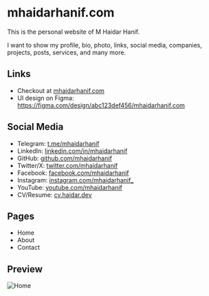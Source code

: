 # mhaidarhanif.com

This is the personal website of M Haidar Hanif.

I want to show my profile, bio, photo, links, social media, companies, projects, posts, services, and many more.

## Links

- Checkout at [mhaidarhanif.com](https://mhaidarhanif.com)
- UI design on Figma: <https://figma.com/design/abc123def456/mhaidarhanif.com>

## Social Media

- Telegram: [t.me/mhaidarhanif](https://t.me/mhaidarhanif)
- LinkedIn: [linkedin.com/in/mhaidarhanif](https://linkedin.com/in/mhaidarhanif)
- GitHub: [github.com/mhaidarhanif](https://github.com/mhaidarhanif)
- Twitter/X: [twitter.com/mhaidarhanif](https://twitter.com/mhaidarhanif)
- Facebook: [facebook.com/mhaidarhanif](https://facebook.com/mhaidarhanif)
- Instagram: [instagram.com/mhaidarhanif\_](https://instagram.com/mhaidarhanif_)
- YouTube: [youtube.com/mhaidarhanif](https://youtube.com/mhaidarhanif)
- CV/Resume: [cv.haidar.dev](https://cv.haidar.dev)

## Pages

- Home
- About
- Contact

## Preview

![Home](images/home.jpg)
